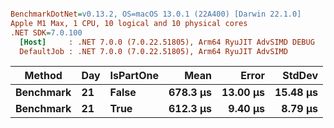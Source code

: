 ``` ini

BenchmarkDotNet=v0.13.2, OS=macOS 13.0.1 (22A400) [Darwin 22.1.0]
Apple M1 Max, 1 CPU, 10 logical and 10 physical cores
.NET SDK=7.0.100
  [Host]     : .NET 7.0.0 (7.0.22.51805), Arm64 RyuJIT AdvSIMD DEBUG
  DefaultJob : .NET 7.0.0 (7.0.22.51805), Arm64 RyuJIT AdvSIMD


```
|    Method | Day | IsPartOne |     Mean |    Error |   StdDev |
|---------- |---- |---------- |---------:|---------:|---------:|
| **Benchmark** |  **21** |     **False** | **678.3 μs** | **13.00 μs** | **15.48 μs** |
| **Benchmark** |  **21** |      **True** | **612.3 μs** |  **9.40 μs** |  **8.79 μs** |
